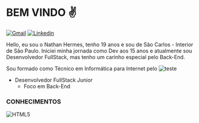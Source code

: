 # BEM VINDO :v:
<a href="mailto:hermesnathan8@gmail.com?" subject="subject text">![Gmail](https://img.shields.io/badge/hermesnathan8@gmail.com-D14836?style=for-the-badge&logo=gmail&logoColor=white)</a> <a href="https://www.linkedin.com/in/nathan-hermes-230b99209/" target="_blank">![Linkedin](https://img.shields.io/badge/NathanHermes-0077B5?style=for-the-badge&logo=linkedin&logoColor=white)</a>


Hello, eu sou o Nathan Hermes, tenho 19 anos e sou de São Carlos - Interior de São Paulo.
Iniciei minha jornada como Dev aos 15 anos e atualmente sou Desenvolvedor FullStack, mas tenho um carinho especial pelo Back-End.

Sou formado como Técnico em Informática para Internet pelo ![teste](https://raster.shields.io/badge/IFSP-IFSP-399737?style=for-the-badge&logo=data:image/png;base64,data:image/png;base64,data:image/png;base64,https://www.facebook.com/photo/?fbid=498761272257034&set=a.498761288923699)

- Desenvolvedor FullStack Junior
  - Foco em Back-End
### CONHECIMENTOS
  ![HTML5](https://img.shields.io/badge/html5-%23E34F26.svg?style=for-the-badge&logo=html5&logoColor=white)

<!---
NathanHermes/NathanHermes is a ✨ special ✨ repository because its `README.md` (this file) appears on your GitHub profile.
You can click the Preview link to take a look at your changes.
--->
